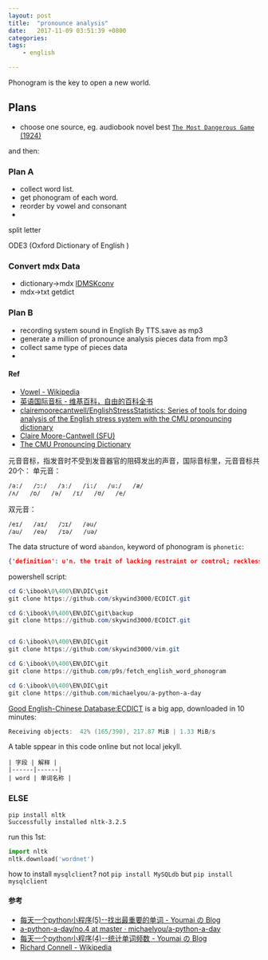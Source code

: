```yaml
---
layout: post
title:  "pronounce analysis"
date:   2017-11-09 03:51:39 +0800
categories:  
tags: 
    - english

---
```





Phonogram is the key to open a new world.

## Plans ##

* choose one source, eg. audiobook novel best	[`The Most Dangerous Game` (1924) ](https://en.wikipedia.org/wiki/The_Most_Dangerous_Game)

and then:
### Plan A ### 
* collect word list.
* get phonogram of each word.
* reorder by vowel and consonant
* 



split letter 

ODE3 (Oxford Dictionary of English ) 


### Convert mdx Data ###

* dictionary->mdx [IDMSKconv](https://github.com/superfan89/IDMSKconv)
* mdx->txt getdict


### Plan B ###
* recording system sound in English By TTS.save as mp3
* generate a million of pronounce analysis pieces data from mp3
* collect same type of pieces data
* 

#### Ref ####

* [Vowel - Wikipedia](https://en.wikipedia.org/wiki/Vowel)
* [英语国际音标 - 维基百科，自由的百科全书](https://zh.wikipedia.org/wiki/英語國際音標)
* [clairemoorecantwell/EnglishStressStatistics: Series of tools for doing analysis of the English stress system with the CMU pronouncing dictionary](https://github.com/clairemoorecantwell/EnglishStressStatistics)
* [Claire Moore-Cantwell (SFU)](http://clairemoorecantwell.org)
* [The CMU Pronouncing Dictionary](http://www.speech.cs.cmu.edu/cgi-bin/cmudict)


元音音标，指发音时不受到发音器官的阻碍发出的声音，国际音标里，元音音标共20个：
单元音：
```
/a:/   /כ:/   /ɜː/   /i:/   /u:/   /æ/
/ʌ/   /ɒ/   /ə/   /ɪ/   /ʊ/   /e/
```
双元音：
```
/eɪ/   /aɪ/   /כɪ/   /əu/
/au/   /eə/   /ɪə/   /uə/  
```

The data structure of word `abandon`, keyword of phonogram is `phonetic`:
```json
{'definition': u'n. the trait of lacking restraint or control; reckless freedom from inhibition or worry\nv. forsake, leave behind\nv. give up with the intent of never claiming again\nv. stop maintaining or insisting on; of ideas or claims', 'word': u'abandon', 'bnc': 2057, 'exchange': u'd:abandoned/p:abandoned/i:abandoning/3:abandons', 'sw': u'abandon', 'pos': u'', 'detail': None, 'oxford': 1, 'frq': 2182, 'tag': u'gk cet4 cet6 ky toefl gre', 'phonetic': u"\u04d9'b\xe6nd\u04d9n", 'collins': 3, 'translation': u'vt. \u653e\u5f03, \u629b\u5f03, \u9057\u5f03, \u4f7f\u5c48\u4ece, \u6c89\u6eba, \u653e\u7eb5\nn. \u653e\u4efb, \u65e0\u62d8\u675f, \u72c2\u70ed', 'audio': u'', 'id': 2689}

```
powershell script:
```powershell
cd G:\ibook\0\400\EN\DIC\git
git clone https://github.com/skywind3000/ECDICT.git

cd G:\ibook\0\400\EN\DIC\git\backup
git clone https://github.com/skywind3000/ECDICT.git


cd G:\ibook\0\400\EN\DIC\git
git clone https://github.com/skywind3000/vim.git

cd G:\ibook\0\400\EN\DIC\git
git clone https://github.com/p9s/fetch_english_word_phonogram

cd G:\ibook\0\400\EN\DIC\git
git clone https://github.com/michaelyou/a-python-a-day

```

[Good English-Chinese Database:ECDICT](https://github.com/skywind3000/ECDICT.git) is a big app, downloaded in 10 minutes:
```powershell
Receiving objects:  42% (165/390), 217.87 MiB | 1.33 MiB/s
```

A table sppear in this code online but not local jekyll.
```
| 字段 | 解释 |
|------|------|
| word | 单词名称 |
```
### ELSE ###
```
pip install nltk
Successfully installed nltk-3.2.5
```

run this 1st: 
```python
import nltk
nltk.download('wordnet')
``` 

how to install `mysqlclient`? not `pip install MySQLdb` but `pip install mysqlclient`



#### 参考 ####

* [每天一个python小程序(5)--找出最重要的单词 - Youmai の Blog](https://michaelyou.github.io/2015/02/02/每天一个python小程序-5/)
* [a-python-a-day/no.4 at master · michaelyou/a-python-a-day](https://github.com/michaelyou/a-python-a-day/tree/master/no.4)
* [每天一个python小程序(4)--统计单词频数 - Youmai の Blog](https://michaelyou.github.io/2015/02/02/每天一个python小程序-4/)
* [Richard Connell - Wikipedia](https://en.wikipedia.org/wiki/Richard_Connell)
